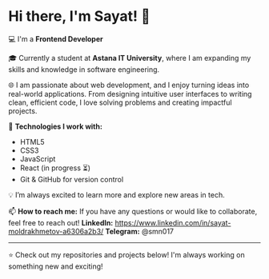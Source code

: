 # Hi there, I'm Sayat! 👋

💻 I'm a **Frontend Developer**  

🎓 Currently a student at **Astana IT University**, where I am expanding my skills and knowledge in software engineering.

🌐 I am passionate about web development, and I enjoy turning ideas into real-world applications. From designing intuitive user interfaces to writing clean, efficient code, I love solving problems and creating impactful projects.

🔧 **Technologies I work with:**
- HTML5
- CSS3
- JavaScript
- React (in progress ⏳)
- Git & GitHub for version control

💡 I’m always excited to learn more and explore new areas in tech.

📫 **How to reach me:**
If you have any questions or would like to collaborate, feel free to reach out!
**LinkedIn:** https://www.linkedin.com/in/sayat-moldrakhmetov-a6306a2b3/
**Telegram:** @smn017

---

⭐️ Check out my repositories and projects below! I'm always working on something new and exciting!
